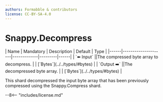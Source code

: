 ```yaml
---
authors: Formabble & contributors
license: CC-BY-SA-4.0
---
```



# Snappy.Decompress

<div class="sh-parameters" markdown="1">
| Name | Mandatory | Description | Default | Type |
|------|---------------------|-------------|---------|------|
| `⬅️ Input` ||The compressed byte array to decompress. | | [`Bytes`](../../types/#bytes) |
| `Output ➡️` ||The decompressed byte array. | | [`Bytes`](../../types/#bytes) |

</div>

This shard decompressed the input byte array that has been previously compressed using the Snappy.Compress shard.

--8<-- "includes/license.md"

